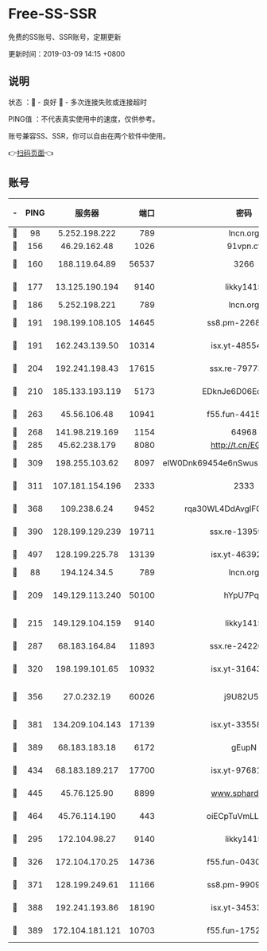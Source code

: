 # Free-SS-SSR

免费的SS账号、SSR账号，定期更新

更新时间：2019-03-09 14:15 +0800

## 说明

状态     ：🙂 - 良好 🙁 - 多次连接失败或连接超时

PING值   ：不代表真实使用中的速度，仅供参考。

账号兼容SS、SSR，你可以自由在两个软件中使用。

👉[扫码页面](https://liesauer.github.io/Free-SS-SSR/)👈

## 账号

|-|PING|服务器|端口|密码|加密方式|区域|
|:----:|:----:|:-----:|-----:|:----:|:----:|:----:|
|🙂|98|5.252.198.222|789|lncn.org|rc4|JP|
|🙂|156|46.29.162.48|1026|91vpn.cf|rc4-md5|RU|
|🙂|160|188.119.64.89|56537|3266|aes-256-cfb|RU|
|🙂|177|13.125.190.194|9140|likky1415|aes-256-cfb|KR|
|🙂|186|5.252.198.221|789|lncn.org|rc4|JP|
|🙂|191|198.199.108.105|14645|ss8.pm-22688223|aes-256-cfb|US|
|🙂|191|162.243.139.50|10314|isx.yt-48554575|aes-256-cfb|US|
|🙂|204|192.241.198.43|17615|ssx.re-79773961|aes-256-cfb|US|
|🙂|210|185.133.193.119|5173|EDknJe6D06EoWDaw|aes-256-cfb|US|
|🙂|263|45.56.106.48|10941|f55.fun-44155061|aes-256-cfb|US|
|🙂|268|141.98.219.169|1154|64968|chacha20|US|
|🙂|285|45.62.238.179|8080|http://t.cn/EGJIyrl|rc4-md5|CA|
|🙂|309|198.255.103.62|8097|eIW0Dnk69454e6nSwuspv9DmS201tQ0D|aes-256-cfb|US|
|🙂|311|107.181.154.196|2333|2333|aes-256-cfb|US|
|🙂|368|109.238.6.24|9452|rqa30WL4DdAvgIFG6Fs3znzTa|aes-256-cfb|FR|
|🙂|390|128.199.129.239|19711|ssx.re-13959814|aes-256-cfb|SG|
|🙂|497|128.199.225.78|13139|isx.yt-46392951|aes-256-cfb|SG|
|🙂|88|194.124.34.5|789|lncn.org|rc4|JP|
|🙂|209|149.129.113.240|50100|hYpU7PqP|chacha20-ietf-poly1305|CN|
|🙂|215|149.129.104.159|9140|likky1415|aes-256-cfb|HK|
|🙂|287|68.183.164.84|11893|ssx.re-24226841|aes-256-cfb|US|
|🙂|320|198.199.101.65|10932|isx.yt-31643189|aes-256-cfb|US|
|🙂|356|27.0.232.19|60026|j9U82U53|xchacha20-ietf-poly1305|HK|
|🙂|381|134.209.104.143|17139|isx.yt-33558802|aes-256-cfb|SG|
|🙂|389|68.183.183.18|6172|gEupN|aes-256-cfb|SG|
|🙂|434|68.183.189.217|17700|isx.yt-97681259|aes-256-cfb|SG|
|🙂|445|45.76.125.90|8899|www.sphard.com|aes-256-cfb|AU|
|🙂|464|45.76.114.190|443|oiECpTuVmLLxk4Ts|aes-256-cfb|AU|
|🙁|295|172.104.98.27|9140|likky1415|aes-256-cfb|JP|
|🙁|326|172.104.170.25|14736|f55.fun-04300289|aes-256-cfb|SG|
|🙁|371|128.199.249.61|11166|ss8.pm-99097574|aes-256-cfb|SG|
|🙁|388|192.241.193.86|18190|isx.yt-34533173|aes-256-cfb|US|
|🙁|389|172.104.181.121|10703|f55.fun-17527319|aes-256-cfb|SG|
